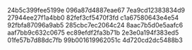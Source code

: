 24b5c399fee5199e
096a87d4887eae67
7ea9cd12383834d9
27944ee27f1a4bb0
82fef3cf5470f3fd
c1a67580643e4e54
92fbfa87096a9ab5
285cbc7ec2064c24
8aac7b5d0e5aafc6
aaf7bb9c632c0675
ec89efdf2fa3b71b
2e3e0a194f383ed5
01fe57b7d88dc7fb
99b001619962051c
4d720cd2dc5488b3
